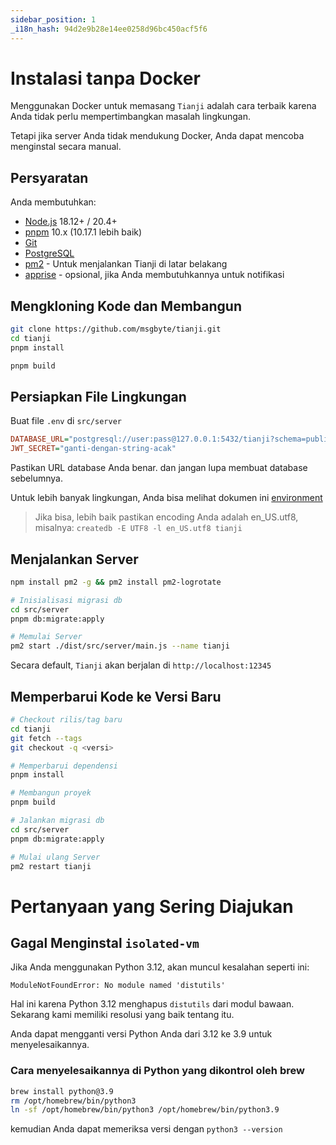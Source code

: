 ```yaml
---
sidebar_position: 1
_i18n_hash: 94d2e9b28e14ee0258d96bc450acf5f6
---
```

# Instalasi tanpa Docker

Menggunakan Docker untuk memasang `Tianji` adalah cara terbaik karena Anda tidak perlu mempertimbangkan masalah lingkungan.

Tetapi jika server Anda tidak mendukung Docker, Anda dapat mencoba menginstal secara manual.

## Persyaratan

Anda membutuhkan:

- [Node.js](https://nodejs.org/en/download/) 18.12+ / 20.4+
- [pnpm](https://pnpm.io/) 10.x (10.17.1 lebih baik)
- [Git](https://git-scm.com/downloads)
- [PostgreSQL](https://www.postgresql.org/)
- [pm2](https://pm2.keymetrics.io/) - Untuk menjalankan Tianji di latar belakang
- [apprise](https://github.com/caronc/apprise) - opsional, jika Anda membutuhkannya untuk notifikasi

## Mengkloning Kode dan Membangun

```bash
git clone https://github.com/msgbyte/tianji.git
cd tianji
pnpm install

pnpm build
```

## Persiapkan File Lingkungan

Buat file `.env` di `src/server`

```ini
DATABASE_URL="postgresql://user:pass@127.0.0.1:5432/tianji?schema=public"
JWT_SECRET="ganti-dengan-string-acak"
```

Pastikan URL database Anda benar. dan jangan lupa membuat database sebelumnya.

Untuk lebih banyak lingkungan, Anda bisa melihat dokumen ini [environment](./environment.md)

> Jika bisa, lebih baik pastikan encoding Anda adalah en_US.utf8, misalnya: `createdb -E UTF8 -l en_US.utf8 tianji`

## Menjalankan Server

```bash
npm install pm2 -g && pm2 install pm2-logrotate

# Inisialisasi migrasi db
cd src/server
pnpm db:migrate:apply

# Memulai Server
pm2 start ./dist/src/server/main.js --name tianji
```

Secara default, `Tianji` akan berjalan di `http://localhost:12345`

## Memperbarui Kode ke Versi Baru

```bash
# Checkout rilis/tag baru
cd tianji
git fetch --tags
git checkout -q <versi>

# Memperbarui dependensi
pnpm install

# Membangun proyek
pnpm build

# Jalankan migrasi db
cd src/server
pnpm db:migrate:apply

# Mulai ulang Server
pm2 restart tianji
```

# Pertanyaan yang Sering Diajukan

## Gagal Menginstal `isolated-vm`

Jika Anda menggunakan Python 3.12, akan muncul kesalahan seperti ini:

```
ModuleNotFoundError: No module named 'distutils'
```

Hal ini karena Python 3.12 menghapus `distutils` dari modul bawaan. Sekarang kami memiliki resolusi yang baik tentang itu.

Anda dapat mengganti versi Python Anda dari 3.12 ke 3.9 untuk menyelesaikannya.

### Cara menyelesaikannya di Python yang dikontrol oleh brew

```bash
brew install python@3.9
rm /opt/homebrew/bin/python3
ln -sf /opt/homebrew/bin/python3 /opt/homebrew/bin/python3.9
```

kemudian Anda dapat memeriksa versi dengan `python3 --version`
